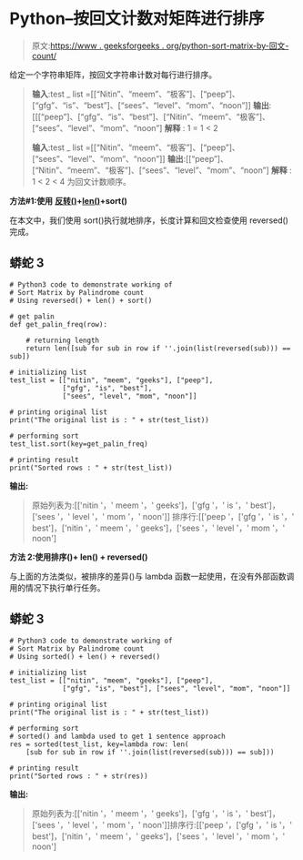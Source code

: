 # Python–按回文计数对矩阵进行排序

> 原文:[https://www . geeksforgeeks . org/python-sort-matrix-by-回文-count/](https://www.geeksforgeeks.org/python-sort-matrix-by-palindrome-count/)

给定一个字符串矩阵，按回文字符串计数对每行进行排序。

> **输入**:test _ list =[[“Nitin”、“meem”、“极客”]、[“peep”]、[“gfg”、“is”、“best”]、[“sees”、“level”、“mom”、“noon”]]
> **输出**:[[[“peep”]、[“gfg”、“is”、“best”]、[“Nitin”、“meem”、“极客”]、[“sees”、“level”、“mom”、“noon”]
> **解释** : 1 = 1 < 2
> 
> **输入**:test _ list =[[“Nitin”、“meem”、“极客”]、[“peep”]、[“sees”、“level”、“mom”、“noon”]]
> **输出**:[[“peep”]、[“Nitin”、“meem”、“极客”]、[“sees”、“level”、“mom”、“noon”]
> **解释** : 1 < 2 < 4 为回文计数顺序。

**方法#1:使用** [**反转()**](https://www.geeksforgeeks.org/python-reversed-function/)**+**[**len()**](https://www.geeksforgeeks.org/python-string-length-len/)**+sort()**

在本文中，我们使用 sort()执行就地排序，长度计算和回文检查使用 reversed()完成。

## 蟒蛇 3

```
# Python3 code to demonstrate working of
# Sort Matrix by Palindrome count
# Using reversed() + len() + sort()

# get palin
def get_palin_freq(row):

    # returning length
    return len([sub for sub in row if ''.join(list(reversed(sub))) == sub])

# initializing list
test_list = [["nitin", "meem", "geeks"], ["peep"],
             ["gfg", "is", "best"], 
             ["sees", "level", "mom", "noon"]]

# printing original list
print("The original list is : " + str(test_list))

# performing sort
test_list.sort(key=get_palin_freq)

# printing result
print("Sorted rows : " + str(test_list))
```

**输出:**

> 原始列表为:[['nitin '，' meem '，' geeks']，['gfg '，' is '，' best']，['sees '，' level '，' mom '，' noon']]
> 排序行:[['peep '，['gfg '，' is '，' best']，['nitin '，' meem '，' geeks']，['sees '，' level '，' mom '，' noon']

**方法 2:使用排序()+ len() + reversed()**

与上面的方法类似，被排序的差异()与 lambda 函数一起使用，在没有外部函数调用的情况下执行单行任务。

## 蟒蛇 3

```
# Python3 code to demonstrate working of
# Sort Matrix by Palindrome count
# Using sorted() + len() + reversed()

# initializing list
test_list = [["nitin", "meem", "geeks"], ["peep"],
             ["gfg", "is", "best"], ["sees", "level", "mom", "noon"]]

# printing original list
print("The original list is : " + str(test_list))

# performing sort
# sorted() and lambda used to get 1 sentence approach
res = sorted(test_list, key=lambda row: len(
    [sub for sub in row if ''.join(list(reversed(sub))) == sub]))

# printing result
print("Sorted rows : " + str(res))
```

**输出:**

> 原始列表为:[['nitin '，' meem '，' geeks']，['gfg '，' is '，' best']，['sees '，' level '，' mom '，' noon']]排序行:[['peep '，['gfg '，' is '，' best']，['nitin '，' meem '，' geeks']，['sees '，' level '，' mom '，' noon']